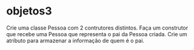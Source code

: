 # objetos3
Crie uma classe Pessoa com 2 contrutores distintos. Faça um construtor que recebe uma Pessoa que representa o pai da Pessoa criada. Crie um atributo para armazenar a informação de quem é o pai.
